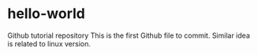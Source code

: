 # hello-world
Github tutorial repository
This is the first Github file to commit.
Similar idea is related to linux version.
